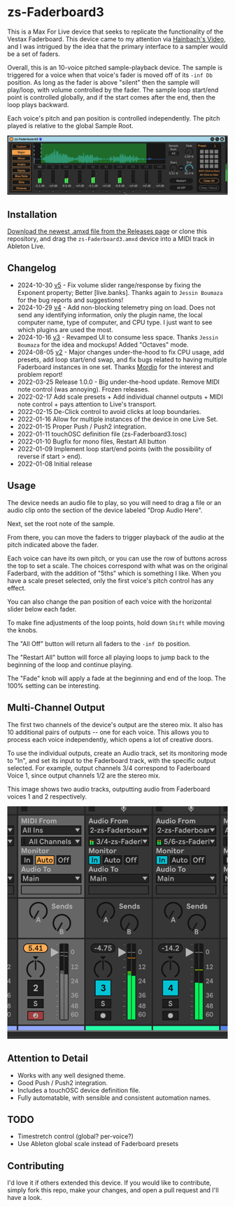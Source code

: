 # zs-Faderboard3

This is a Max For Live device that seeks to replicate the functionality of the Vestax Faderboard. This device came to my attention via [Hainbach's Video](https://www.youtube.com/watch?v=E1Kr0EJwZ-c), and I was intrigued by the idea that the primary interface to a sampler would be a set of faders.

Overall, this is an 10-voice pitched sample-playback device. The sample is triggered for a voice when that voice's fader is moved off of its `-inf Db` position. As long as the fader is above "silent" then the sample will play/loop, with volume controlled by the fader. The sample loop start/end point is controlled globally, and if the start comes after the end, then the loop plays backward.

Each voice's pitch and pan position is controlled independently. The pitch played is relative to the global Sample Root.

![How it Looks](images/device.gif)

## Installation

[Download the newest .amxd file from the Releases page](https://github.com/zsteinkamp/m4l-zs-Faderboard3/releases) or clone this repository, and drag the `zs-Faderboard3.amxd` device into a MIDI track in Ableton Live.

## Changelog

- 2024-10-30 [v5](https://github.com/zsteinkamp/m4l-zs-Faderboard3/releases/download/v5/zs-Faderboard3-v5.amxd) - Fix volume slider range/response by fixing the Exponent property; Better [live.banks]. Thanks again to `Jessin Boumaza` for the bug reports and suggestions!
- 2024-10-29 [v4](https://github.com/zsteinkamp/m4l-zs-Faderboard3/releases/download/v4/zs-Faderboard3-v4.amxd) - Add non-blocking telemetry ping on load. Does not send any identifying information, only the plugin name, the local computer name, type of computer, and CPU type. I just want to see which plugins are used the most.
- 2024-10-16 [v3](https://github.com/zsteinkamp/m4l-zs-Faderboard3/releases/download/v3/zs-Faderboard3-v3.amxd) - Revamped UI to consume less space. Thanks `Jessin Boumaza` for the idea and mockups! Added "Octaves" mode.
- 2024-08-05 [v2](https://github.com/zsteinkamp/m4l-zs-Faderboard3/releases/tag/v2.2) - Major changes under-the-hood to fix CPU usage, add presets, add loop start/end swap, and fix bugs related to having multiple Faderboard instances in one set. Thanks [Mordio](https://www.youtube.com/@mordiomusic) for the interest and problem report!
- 2022-03-25 Release 1.0.0 - Big under-the-hood update. Remove MIDI note control (was annoying). Frozen releases.
- 2022-02-17 Add scale presets + Add individual channel outputs + MIDI note control + pays attention to Live's transport.
- 2022-02-15 De-Click control to avoid clicks at loop boundaries.
- 2022-01-16 Allow for multiple instances of the device in one Live Set.
- 2022-01-15 Proper Push / Push2 integration.
- 2022-01-11 touchOSC definition file (zs-Faderboard3.tosc)
- 2022-01-10 Bugfix for mono files, Restart All button
- 2022-01-09 Implement loop start/end points (with the possibility of reverse if start > end).
- 2022-01-08 Initial release

## Usage

The device needs an audio file to play, so you will need to drag a file or an audio clip onto the section of the device labeled "Drop Audio Here".

Next, set the root note of the sample.

From there, you can move the faders to trigger playback of the audio at the pitch indicated above the fader.

Each voice can have its own pitch, or you can use the row of buttons across the top to set a scale. The choices correspond with what was on the original Faderbard, with the addition of "5ths" which is something I like. When you have a scale preset selected, only the first voice's pitch control has any effect.

You can also change the pan position of each voice with the horizontal slider below each fader.

To make fine adjustments of the loop points, hold down `Shift` while moving the knobs.

The "All Off" button will return all faders to the `-inf Db` position.

The "Restart All" button will force all playing loops to jump back to the beginning of the loop and continue playing.

The "Fade" knob will apply a fade at the beginning and end of the loop. The 100% setting can be interesting.

## Multi-Channel Output

The first two channels of the device's output are the stereo mix. It also has 10 additional pairs of outputs -- one for each voice. This allows you to process each voice independently, which opens a lot of creative doors.

To use the individual outputs, create an Audio track, set its monitoring mode to "In", and set its input to the Faderboard track, with the specific output selected. For example, output channels 3/4 correspond to Faderboard Voice 1, since output channels 1/2 are the stereo mix.

This image shows two audio tracks, outputting audio from Faderboard voices 1 and 2 respectively.

![Individual Channels](images/multichannel.png)

## Attention to Detail

- Works with any well designed theme.
- Good Push / Push2 integration.
- Includes a touchOSC device definition file.
- Fully automatable, with sensible and consistent automation names.

## TODO

- Timestretch control (global? per-voice?)
- Use Ableton global scale instead of Faderboard presets

## Contributing

I'd love it if others extended this device. If you would like to contribute, simply fork this repo, make your changes, and open a pull request and I'll have a look.
